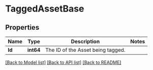 # TaggedAssetBase

## Properties
Name | Type | Description | Notes
------------ | ------------- | ------------- | -------------
**Id** | **int64** | The ID of the Asset being tagged. | 

[[Back to Model list]](../README.md#documentation-for-models) [[Back to API list]](../README.md#documentation-for-api-endpoints) [[Back to README]](../README.md)



